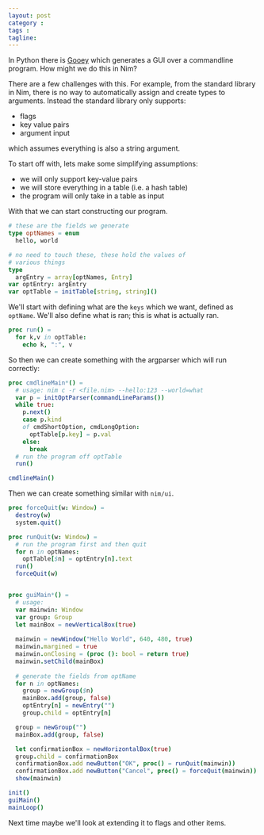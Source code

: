 ```yaml
---
layout: post
category : 
tags : 
tagline: 
---
```


<!-- progressive model validation using metrics with hoeffding bounds is in the onlineml river items
so that we can adapt models and measure them in an online setting. -->

In Python there is [Gooey](https://github.com/chriskiehl/Gooey) which generates a GUI over a commandline program. How might we do this in Nim?

There are a few challenges with this. For example, from the standard library in Nim, there is no way to automatically assign and create types to arguments. Instead the standard library only supports:

*  flags
*  key value pairs
*  argument input

which assumes everything is also a string argument. 

To start off with, lets make some simplifying assumptions:

*  we will only support key-value pairs
*  we will store everything in a table (i.e. a hash table)
*  the program will only take in a table as input

With that we can start constructing our program. 


```nim
# these are the fields we generate
type optNames = enum
  hello, world

# no need to touch these, these hold the values of 
# various things
type 
  argEntry = array[optNames, Entry]
var optEntry: argEntry
var optTable = initTable[string, string]()
```

We'll start with defining what are the `keys` which we want, defined as `optName`. We'll also define what is ran; this is what is actually ran.

```nim
proc run() =
  for k,v in optTable:
    echo k, ":", v
```

So then we can create something with the argparser which will run correctly:

```nim
proc cmdlineMain*() = 
  # usage: nim c -r <file.nim> --hello:123 --world=what
  var p = initOptParser(commandLineParams())
  while true:
    p.next()
    case p.kind
    of cmdShortOption, cmdLongOption:
      optTable[p.key] = p.val
    else:
      break
  # run the program off optTable
  run()

cmdlineMain()
```

Then we can create something similar with `nim/ui`.

```nim
proc forceQuit(w: Window) = 
  destroy(w)
  system.quit()

proc runQuit(w: Window) = 
  # run the program first and then quit
  for n in optNames:
    optTable[$n] = optEntry[n].text
  run()
  forceQuit(w)


proc guiMain*() =
  # usage:
  var mainwin: Window
  var group: Group
  let mainBox = newVerticalBox(true)
  
  mainwin = newWindow("Hello World", 640, 480, true)
  mainwin.margined = true
  mainwin.onClosing = (proc (): bool = return true)
  mainwin.setChild(mainBox)
  
  # generate the fields from optName
  for n in optNames:
    group = newGroup($n)
    mainBox.add(group, false)
    optEntry[n] = newEntry("")
    group.child = optEntry[n]

  group = newGroup("")
  mainBox.add(group, false)

  let confirmationBox = newHorizontalBox(true)
  group.child = confirmationBox
  confirmationBox.add newButton("OK", proc() = runQuit(mainwin))
  confirmationBox.add newButton("Cancel", proc() = forceQuit(mainwin))
  show(mainwin)

init()
guiMain()
mainLoop()
```

Next time maybe we'll look at extending it to flags and other items.




